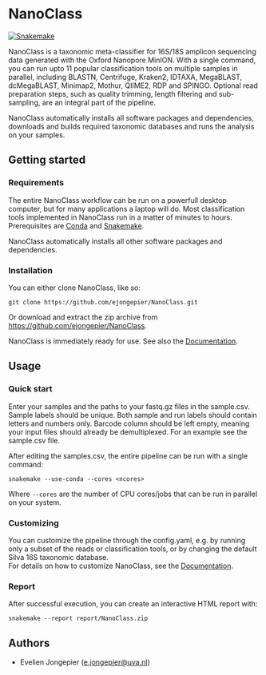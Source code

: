 # NanoClass

[![Snakemake](https://img.shields.io/badge/snakemake-≥5.7.4-brightgreen.svg)](https://snakemake.bitbucket.io)

NanoClass is a taxonomic meta-classifier for 16S/18S amplicon sequencing data generated with the Oxford Nanopore MinION.
With a single command, you can run upto 11 popular classification tools on multiple samples in parallel, including BLASTN, Centrifuge, Kraken2, IDTAXA, MegaBLAST, dcMegaBLAST, Minimap2, Mothur, QIIME2, RDP and SPINGO.
Optional read preparation steps, such as quality trimming, length filtering and sub-sampling, are an integral part of the pipeline.

NanoClass automatically installs all software packages and dependencies, downloads and builds required taxonomic databases and runs the analysis on your samples.

## Getting started

### Requirements

The entire NanoClass workflow can be run on a powerfull desktop computer, but for many applications a laptop will do. 
Most classification tools implemented in NanoClass run in a matter of minutes to hours. 
Prerequisites are [Conda](https://docs.conda.io/projects/conda/en/latest/user-guide/install/linux.html) 
and [Snakemake](https://snakemake.readthedocs.io/en/stable/getting_started/installation.html). 

NanoClass automatically installs all other software packages and dependencies.

### Installation

You can either clone NanoClass, like so:

    git clone https://github.com/ejongepier/NanoClass.git

Or download and extract the zip archive from https://github.com/ejongepier/NanoClass.

NanoClass is immediately ready for use.
See also the [Documentation](https://ejongepier.github.io/NanoClass).

## Usage 

### Quick start

Enter your samples and the paths to your fastq.gz files in the sample.csv. 
Sample labels should be unique. Both sample and run labels should contain letters and numbers only.
Barcode column should be left empty, meaning your input files should already be demultiplexed.
For an example see the sample.csv file.

After editing the samples.csv, the entire pipeline can be run with a single command:

    snakemake --use-conda --cores <ncores>

Where `--cores` are the number of CPU cores/jobs that can be run in parallel on your system.

### Customizing

You can customize the pipeline through the config.yaml,
e.g. by running only a subset of the reads or classification tools, or by changing the default Silva 16S taxonomic database.  
For details on how to customize NanoClass, see the [Documentation](https://ejongepier.github.io/NanoClass).

### Report

After successful execution, you can create an interactive HTML report with:

    snakemake --report report/NanoClass.zip


## Authors

* Evelien Jongepier (e.jongepier@uva.nl)


